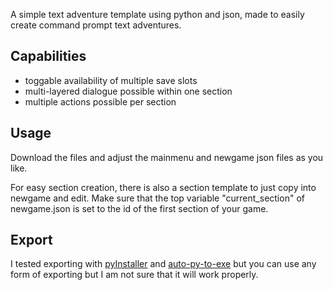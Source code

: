 A simple text adventure template using python and json, made to easily create command prompt text adventures.

## Capabilities
+ toggable availability of multiple save slots
+ multi-layered dialogue possible within one section
+ multiple actions possible per section

## Usage
Download the files and adjust the mainmenu and newgame json files as you like. 

For easy section creation, there is also a section template to just copy into newgame and edit. Make sure that the top variable "current_section" of newgame.json is set to the id of the first section of your game.

## Export
I tested exporting with [pyInstaller](https://pypi.org/project/pyinstaller/) and [auto-py-to-exe](https://pypi.org/project/auto-py-to-exe/) but you can use any form of exporting but I am not sure that it will work properly.
